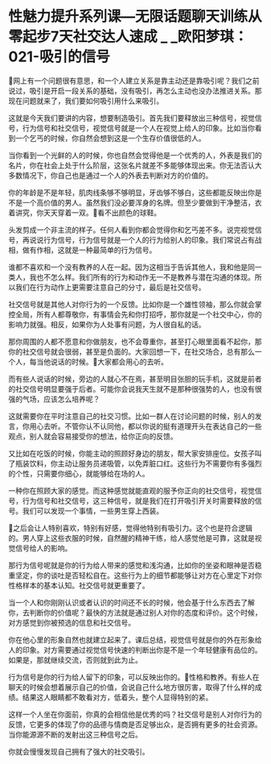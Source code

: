 # 性魅力提升系列课—无限话题聊天训练从零起步7天社交达人速成 _ _欧阳梦琪：021-吸引的信号

🎼网上有一个问题很有意思，和一个人建立关系是靠主动还是靠吸引呢？我们之前说过，吸引是开启一段关系的基础，没有吸引，再怎么主动也没办法推进关系。那现在问题就来了，我们要如何吸引用什么来吸引。

这就是今天我们要讲的内容，想要制造吸引。首先我们要释放出三种信号，视觉信号，行为信号和社交信号，视觉信号就是一个人在视觉上给人的印象。比如当你看到一个乞丐的时候，你自然会想到这是一个生存价值很低的人。

当你看到一个光鲜的人的时候，你也自然会觉得他是一个优秀的人，外表是我们的名片，你在社会上处于什么阶层，这张名片就差不多能够体现出来。你无法否认大多数情况下，你自己也是通过一个人的外表去判断对方的价值的。

你的年龄是不是年轻，肌肉线条够不够明显，牙齿够不够白，这些都能反映出你是不是一个高价值的男人。虽然我们没必要浑身的名牌。但至少要做到干净整洁，衣着讲究，你天天穿着一双。🎼看不出颜色的球鞋。

头发剪成一个非主流的样子。任何人看到你都会觉得你和乞丐差不多。说完视觉信号，再说说行为信号，行为信号就是一个人的行为给别人的印象。我们常说占有战相，做有作相，这就是一种最简单的行为信号。

谁都不喜欢和一个没有教养的人在一起。因为这相当于告诉其他人，我和他是同一类人，我也不怎么样。我们所有的行为和动作无一不是教养与潜在沟通的体现。所以我们在行为动作上更需要注意自己的分寸，最后是社交信号。

社交信号就是其他人对你行为的一个反馈。比如你是一个雄性领袖，那么你就会掌控全局，所有人都尊敬你，有事情会先和你打招呼，那你就是一个社交中心，你的影响力就强。相反，如果你为人处事有问题，为人很自私的话。

那你周围的人都不愿意和你做朋友，也不会尊重你，甚至打心眼里面看不起你，那你的社交信号就会很弱，甚至是负面的。大家回想一下，在社交场合，总有那么一个人，每当他说话的时候。🎼大家都会用心的去听。

而有些人说话的时候，旁边的人就心不在焉，甚至明目张胆的玩手机，这就是前者的社交信号明显要强于后者。可能你会说我天生就不是那种很强势的人，也没有很强的气场，应该怎么培养呢？

这就需要你在平时注意自己的社交习惯。比如一群人在讨论问题的时候，别人的发言，你用心去听。不管你认不认同他，都以你说的挺有道理开头在表达自己的一些观点，别人就会容易接受你的想法，给你正向的反馈。

又比如在吃饭的时候，你能主动的照顾好身边的朋友，帮大家安排座位。女孩子叫了瓶装饮料，你主动让服务员递吸管，以免弄脏口红。这些行为不需要你有多强烈的个性，只需要你细心，就能够给在场的人。

一种你在照顾大家的感觉。而这种感觉就能直观的服予你正向的社交信号，视觉信号，行为信号和社交信号，这三种信号，就是我们在打开吸引开关时需要释放的信号。我们可以发现一个事情，一些男生穿上西装。

🎼之后会让人特别喜欢，特别有好感，觉得他特别有吸引力。这个也是符合逻辑的。男人穿上这些衣服的时候，自然醒的精神干练，给人感觉他是可靠，这就是视觉信号给人的影响。

那行为信号呢就是你的行为给人带来的感觉和浅沟通，比如你的坐姿和眼神是否稳重坚定，你的谈吐是否轻松自在。这些行为上的细节都能够让对方在心里定下对你性格样本的基本认知。社交信号就更重要了。

当一个人和你刚刚认识或者认识的时间还不长的时候，他会基于什么东西去了解你，去判断你的价值呢？最快的方法就是通过别人对你的态度和评价。这个时候，对方感觉到你被预选的信息和社交信号。

你在他心里的形象自然也就建立起来了。课后总结，视觉信号就是你的外在形象给人的印象。对方需要通过视觉信号快速的判断出你是不是一个年轻健康有品位的。如果是，那就继续交流，否则就到此为止。

行为信号是你的行为给人留下的印象，可以反映出你的。🎼性格和教养。有些人在聊天的时候会想着展示自己的价值，会说自己什么地方很厉害，取得了什么样的成绩。结果这人眼睛都不敢看对方，低着头，整个人显得特别的紧。

这样一个人坐在你面前，你真的会相信他是优秀的吗？社交信号是别人对你行为的反馈，它更多的体现了你的品德与情商是否足够出众，是否拥有更多的社会资源。当你能源源不断的发射出这三种信号之后。

你就会慢慢发现自己拥有了强大的社交吸引。